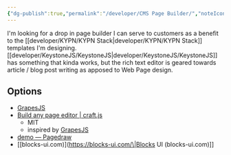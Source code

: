 ```yaml
---
{"dg-publish":true,"permalink":"/developer/CMS Page Builder/","noteIcon":""}
---
```



I'm looking for a drop in page builder I can serve to customers as a benefit to the [[developer/KYPN/KYPN Stack\|developer/KYPN/KYPN Stack]] templates I'm designing. [[developer/KeystoneJS/KeystoneJS\|developer/KeystoneJS/KeystoneJS]] has something that kinda works, but the rich text editor is geared towards article / blog post writing as apposed to Web Page design.

## Options
- [GrapesJS](https://grapesjs.com/)
- [Build any page editor | craft.js](https://craft.js.org/)
	- MIT
	- inspired by [GrapesJS](https://github.com/GrapesJS/grapesjs)
- [demo — Pagedraw](https://pagedraw.io/tutorials/basics)
- [[blocks-ui.com)](https://blocks-ui.com/\|Blocks UI (blocks-ui.com)]]